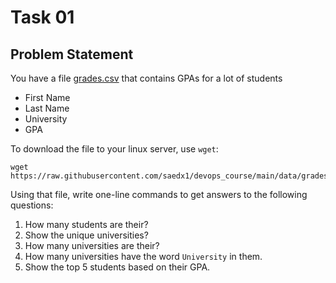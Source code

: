 # Task 01

## Problem Statement

You have a file [grades.csv](../data/grades.csv) that contains GPAs for a lot of students

- First Name
- Last Name
- University
- GPA

To download the file to your linux server, use `wget`:

```shell
wget https://raw.githubusercontent.com/saedx1/devops_course/main/data/grades.csv
```

Using that file, write one-line commands to get answers to the following questions:

1. How many students are their?
2. Show the unique universities?
3. How many universities are their?
4. How many universities have the word `University` in them.
5. Show the top 5 students based on their GPA.
